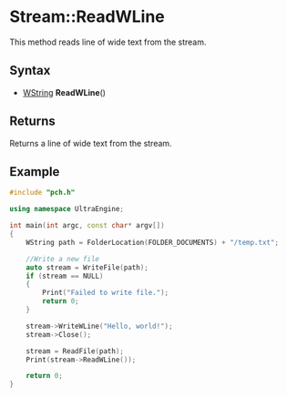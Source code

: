 # Stream::ReadWLine #

This method reads line of wide text from the stream.

## Syntax ##

- [WString](WString.md) **ReadWLine**()

## Returns ##

Returns a line of wide text from the stream.
## Example

```c++
#include "pch.h"

using namespace UltraEngine;

int main(int argc, const char* argv[])
{
	WString path = FolderLocation(FOLDER_DOCUMENTS) + "/temp.txt";

	//Write a new file
	auto stream = WriteFile(path);
	if (stream == NULL)
	{
		Print("Failed to write file.");
		return 0;
	}

	stream->WriteWLine("Hello, world!");
	stream->Close();

	stream = ReadFile(path);
	Print(stream->ReadWLine());

	return 0;
}
```
